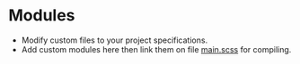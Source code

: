 # Modules

-   Modify custom files to your project specifications.
-   Add custom modules here then link them on file [main.scss](https://github.com/jacobxperez/rams/blob/master/src/scss/main.scss) for compiling.
